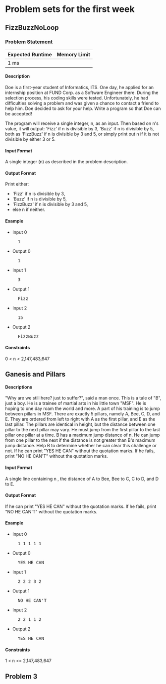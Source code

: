 # Problem sets for the first week

## FizzBuzzNoLoop
### Problem Statement
| Expected Runtime  | Memory Limit  |
| ----------------  | ------------- |
|    1 ms   |   |
#### Description
  Doe is a first-year student of Informatics, ITS. One day, he applied for an internship position at FUND Corp. as a Software Engineer there. During the selection process, his coding skills were tested. Unfortunately, he had difficulties solving a problem and was given a chance to contact a friend to help him. Doe decided to ask for your help. Write a program so that Doe can be accepted!
  
  The program will receive a single integer, n, as an input. Then based on n's value, it will output: 'Fizz' if n is divisible by 3, 'Buzz' if n is divisible by 5, both as 'FizzBuzz' if n is divisible by 3 and 5, or simply print out n if it is not divisible by either 3 or 5.
#### Input Format
  A single integer (n) as described in the problem description.
#### Output Format
  Print either:
  * 'Fizz' if n is divisible by 3,
  * 'Buzz' if n is divisible by 5,
  * 'FizzBuzz' if n is divisible by 3 and 5,
  * else n if neither.
#### Example
* Input 0
  <pre>
    1
  </pre>
* Output 0
  <pre>
    1
  </pre>
* Input 1
  <pre>
    3
  </pre>
* Output 1
  <pre>
    Fizz
  </pre>
* Input 2
  <pre>
    15
  </pre>
* Output 2
  <pre>
    FizzBuzz
  </pre>
#### Constraints
0 < n < 2,147,483,647






## Ganesis and Pillars
#### Descriptions
  "Why are we still here? just to suffer?", said a man once. This is a tale of "B", just a boy. He is a trainee of martial arts in his little town "MSF". He is hoping to one day roam the world and more. A part of his training is to jump between pillars in MSF. There are exactly 5 pillars, namely A, Bee, C, D, and E. They are ordered from left to right with A as the first pillar, and E as the last pillar. The pillars are identical in height, but the distance between one pillar to the next pillar may vary. He must jump from the first pillar to the last pillar one pillar at a time. B has a maximum jump distance of n. He can jump from one pillar to the next if the distance is not greater than B's maximum jump distance. Help B to determine whether he can clear this challenge or not. If he can print "YES HE CAN" without the quotation marks. If he fails, print "NO HE CAN'T" without the quotation marks.
  
#### Input Format
  A single line containing n , the distance of A to Bee, Bee to C, C to D, and D to E.

#### Output Format
  If he can print "YES HE CAN" without the quotation marks. If he fails, print "NO HE CAN'T" without the quotation marks.
 
#### Example
* Input 0
  <pre>
    1 1 1 1 1
  </pre>
* Output 0
  <pre>
    YES HE CAN
  </pre>
* Input 1
  <pre>
    2 2 2 3 2
  </pre>
* Output 1
  <pre>
    NO HE CAN'T
  </pre>
* Input 2
  <pre>
    2 2 1 1 2
  </pre>
* Output 2
  <pre>
    YES HE CAN
  </pre>
  
#### Constraints
1 < n <= 2,147,483,647




## Problem 3

